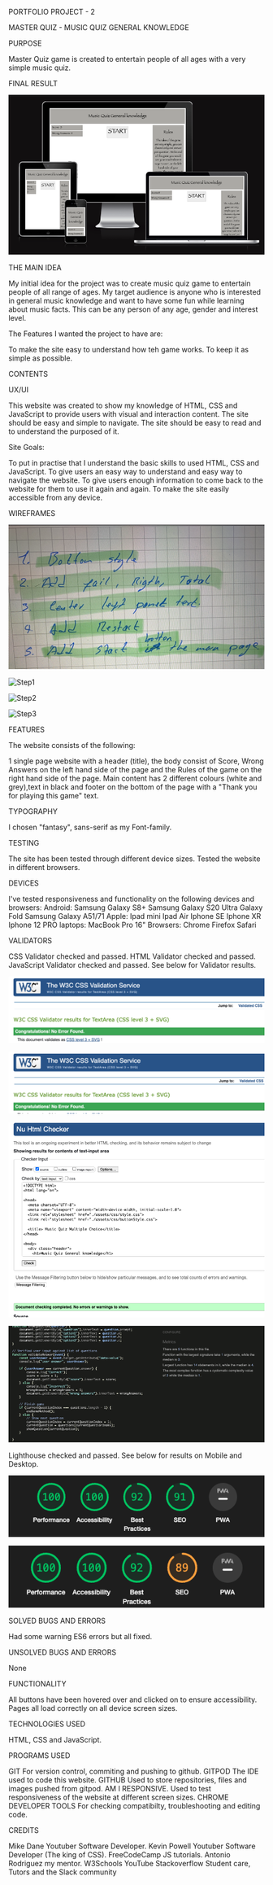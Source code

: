 PORTFOLIO PROJECT - 2

MASTER QUIZ - MUSIC QUIZ GENERAL KNOWLEDGE

PURPOSE

Master Quiz game is created to entertain people of all ages with a very simple music quiz.

FINAL RESULT

![AmIresponsive](./assets/readme-images/amiresponsive.png)

THE MAIN IDEA

My initial idea for the project was to create music quiz game to entertain people of all range of ages. My target audience is anyone who is interested in general music knowledge and want to have some fun while learning about music facts. This can be any person of any age, gender and interest level.

The Features I wanted the project to have are:

To make the site easy to understand how teh game works. To keep it as simple as possible.

CONTENTS

UX/UI

This website was created to show my knowledge of HTML, CSS and JavaScript to provide users with visual and interaction content. The site should be easy and simple to navigate. The site should be easy to read and to understand the purposed of it.

Site Goals:

To put in practise that I understand the basic skills to used HTML, CSS and JavaScript. To give users an easy way to understand and easy way to navigate the website. To give users enough information to come back to the website for them to use it again and again. To make the site easily accessible from any device.

WIREFRAMES

![Needtodo](./assets/readme-images/needtodo.png)

![Step1](./assets/readme-images/step1.png)

![Step2](./assets/readme-images/step2.png)

![Step3](./assets/readme-images/step3.png)

FEATURES

The website consists of the following:

1 single page website with a header (title), the body consist of Score, Wrong Answers on the left hand side of the page and the Rules of the game on the right hand side of the page. Main content has 2 different colours (white and grey),text in black and footer on the bottom of the page with a "Thank you for playing this game" text.


TYPOGRAPHY

I chosen "fantasy", sans-serif as my Font-family.

TESTING

The site has been tested through different device sizes. Tested the website in different browsers.

DEVICES

I've tested responsiveness and functionality on the following devices and browsers: Android: Samsung Galaxy S8+ Samsung Galaxy S20 Ultra Galaxy Fold Samsung Galaxy A51/71 Apple: Ipad mini Ipad Air Iphone SE Iphone XR Iphone 12 PRO laptops: MacBook Pro 16" Browsers: Chrome Firefox Safari

VALIDATORS

CSS Validator checked and passed. HTML Validator checked and passed. JavaScript Validator checked and passed. See below for Validator results.

![CSS Validator](./assets/readme-images/cssvalidator.png)

![CSS Button Style Validator](./assets/readme-images/cssbuttonstylevalidator.png)

![HTML Validator](./assets/readme-images/htmlvalidator.png)

![JavaScript Validator](./assets/readme-images/jsvalidator.png)

Lighthouse checked and passed. See below for results on Mobile and Desktop.

![Lighthouse Mobile](./assets/readme-images/lighthousemobile.png)

![Lighthouse Desktop](./assets/readme-images/lighthousedesktop.png)

SOLVED BUGS AND ERRORS

Had some warning ES6 errors but all fixed.

UNSOLVED BUGS AND ERRORS

None

FUNCTIONALITY

All buttons have been hovered over and clicked on to ensure accessibility. Pages all load correctly on all device screen sizes. 

TECHNOLOGIES USED

HTML, CSS and JavaScript.

PROGRAMS USED

GIT For version control, commiting and pushing to github. GITPOD The IDE used to code this website. GITHUB Used to store repositories, files and images pushed from gitpod. AM I RESPONSIVE. Used to test responsiveness of the website at different screen sizes. CHROME DEVELOPER TOOLS For checking compatibilty, troubleshooting and editing code. 

CREDITS

Mike Dane Youtuber Software Developer. Kevin Powell Youtuber Software Developer (The king of CSS). FreeCodeCamp JS tutorials. Antonio Rodriguez my mentor. W3Schools YouTube Stackoverflow Student care, Tutors and the Slack community